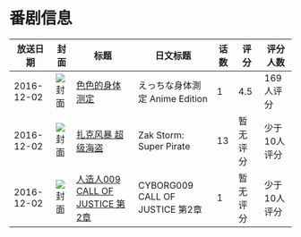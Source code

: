 # 番剧信息

|放送日期|封面|标题|日文标题|话数|评分|评分人数|
|---|---|---|---|---|---|---|
|2016-12-02|![封面](https://bangumi.tv/img/no_icon_subject.png)|[色色的身体测定](https://bangumi.tv/subject/198600)|えっちな身体測定 Anime Edition|1|4.5|169人评分|
|2016-12-02|![封面](https://lain.bgm.tv/pic/cover/c/15/7a/238206_qpakG.jpg)|[扎克风暴 超级海盗](https://bangumi.tv/subject/238206)|Zak Storm: Super Pirate|13|暂无评分|少于10人评分|
|2016-12-02|![封面](https://lain.bgm.tv/pic/cover/c/4f/27/268941_2RTbu.jpg)|[人造人009 CALL OF JUSTICE 第2章](https://bangumi.tv/subject/268941)|CYBORG009 CALL OF JUSTICE 第2章|1|暂无评分|少于10人评分|
